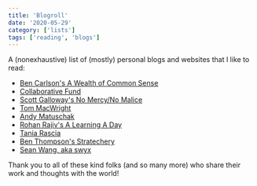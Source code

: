 ```yaml
---
title: 'Blogroll'
date: '2020-05-29'
category: ['lists']
tags: ['reading', 'blogs']
---
```


A (nonexhaustive) list of (mostly) personal blogs and websites that I like to read:

- [Ben Carlson's A Wealth of Common Sense](https://www.awealthofcommonsense.com)
- [Collaborative Fund](https://www.collaborativefund.com/blog/)
- [Scott Galloway's No Mercy/No Malice](https://www.profgalloway.com/)
- [Tom MacWright](https://macwright.org/)
- [Andy Matuschak](https://andymatuschak.org/)
- [Rohan Rajiv's A Learning A Day](https://www.alearningaday.com)
- [Tania Rascia](https://www.taniarascia.com/)
- [Ben Thompson's Stratechery](https://www.stratechery.com)
- [Sean Wang, aka swyx](https://www.swyx.io/writing)

Thank you to all of these kind folks (and so many more) who share their work and thoughts with the world!